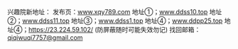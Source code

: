 
兴趣院新地址：
发布页：www.xqy789.com
地址①；www.ddss10.top
地址②；www.ddss11.top
地址③；www.ddss1.top
地址④；www.ddpp25.top
地址④；https://23.224.59.102/ (防屏蔽随时可能失效勿记)
找回邮箱：qiqiwuqi7757@gmail.com

